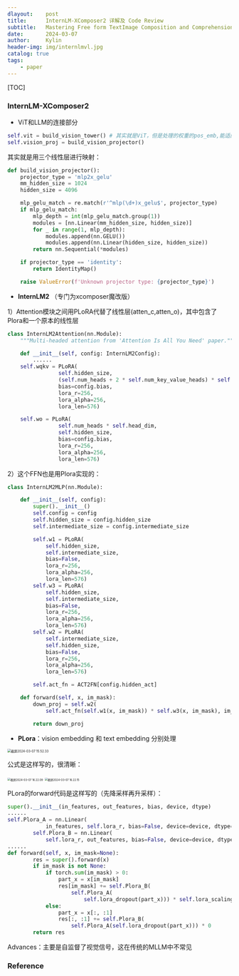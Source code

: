 ```yaml
---
dlayout:    post
title:      InternLM-XComposer2 详解及 Code Review
subtitle:   Mastering Free form TextImage Composition and Comprehension in Vision Language Large Models
date:       2024-03-07
author:     Kylin
header-img: img/internlmvl.jpg
catalog: true
tags:
    - paper
---
```




[TOC]

### InternLM-XComposer2



- ViT和LLM的连接部分

```python
self.vit = build_vision_tower() # 其实就是ViT，但是处理的权重的pos_emb,能适应不同尺寸图片
self.vision_proj = build_vision_projector()
```

其实就是用三个线性层进行映射：

```python
def build_vision_projector():
    projector_type = 'mlp2x_gelu'
    mm_hidden_size = 1024
    hidden_size = 4096

    mlp_gelu_match = re.match(r'^mlp(\d+)x_gelu$', projector_type)
    if mlp_gelu_match:
        mlp_depth = int(mlp_gelu_match.group(1))
        modules = [nn.Linear(mm_hidden_size, hidden_size)]
        for _ in range(1, mlp_depth):
            modules.append(nn.GELU())
            modules.append(nn.Linear(hidden_size, hidden_size))
        return nn.Sequential(*modules)

    if projector_type == 'identity':
        return IdentityMap()

    raise ValueError(f'Unknown projector type: {projector_type}')
```

- **InternLM2** （专门为xcomposer魔改版）

1）Attention模块之间用PLoRA代替了线性层(atten_c,atten_o)，其中包含了Plora和一个原本的线性层

```python
class InternLM2Attention(nn.Module):
    """Multi-headed attention from 'Attention Is All You Need' paper."""

    def __init__(self, config: InternLM2Config):
		......
    self.wqkv = PLoRA(
                self.hidden_size,
                (self.num_heads + 2 * self.num_key_value_heads) * self.head_dim,
                bias=config.bias,
                lora_r=256,
                lora_alpha=256,
                lora_len=576)

    self.wo = PLoRA(
                self.num_heads * self.head_dim,
                self.hidden_size,
                bias=config.bias,
                lora_r=256,
                lora_alpha=256,
                lora_len=576)
```

2）这个FFN也是用Plora实现的：

```python
class InternLM2MLP(nn.Module):

    def __init__(self, config):
        super().__init__()
        self.config = config
        self.hidden_size = config.hidden_size
        self.intermediate_size = config.intermediate_size

        self.w1 = PLoRA(
            self.hidden_size,
            self.intermediate_size,
            bias=False,
            lora_r=256,
            lora_alpha=256,
            lora_len=576)
        self.w3 = PLoRA(
            self.hidden_size,
            self.intermediate_size,
            bias=False,
            lora_r=256,
            lora_alpha=256,
            lora_len=576)
        self.w2 = PLoRA(
            self.intermediate_size,
            self.hidden_size,
            bias=False,
            lora_r=256,
            lora_alpha=256,
            lora_len=576)

        self.act_fn = ACT2FN[config.hidden_act]

    def forward(self, x, im_mask):
        down_proj = self.w2(
            self.act_fn(self.w1(x, im_mask)) * self.w3(x, im_mask), im_mask)

        return down_proj

```



- **PLora**：vision embedding 和 text embedding 分别处理

<img src="http://kylinhub.oss-cn-shanghai.aliyuncs.com/uPic/%E6%88%AA%E5%B1%8F2024-03-07%2015.52.33.png" alt="截屏2024-03-07 15.52.33" style="zoom:50%;" />

公式是这样写的，很清晰：

<img src="http://kylinhub.oss-cn-shanghai.aliyuncs.com/uPic/%E6%88%AA%E5%B1%8F2024-03-07%2016.22.09.png" alt="截屏2024-03-07 16.22.09" style="zoom:43%;" />

<img src="http://kylinhub.oss-cn-shanghai.aliyuncs.com/uPic/%E6%88%AA%E5%B1%8F2024-03-07%2016.22.15.png" alt="截屏2024-03-07 16.22.15" style="zoom:43%;" />

PLora的forward代码是这样写的（先降采样再升采样）：

```python
super().__init__(in_features, out_features, bias, device, dtype)
......
self.Plora_A = nn.Linear(
            in_features, self.lora_r, bias=False, device=device, dtype=dtype)
        self.Plora_B = nn.Linear(
            self.lora_r, out_features, bias=False, device=device, dtype=dtype)
......
def forward(self, x, im_mask=None):
        res = super().forward(x)
        if im_mask is not None:
            if torch.sum(im_mask) > 0:
                part_x = x[im_mask]
                res[im_mask] += self.Plora_B(
                    self.Plora_A(
                        self.lora_dropout(part_x))) * self.lora_scaling
            else:
                part_x = x[:, :1]
                res[:, :1] += self.Plora_B(
                    self.Plora_A(self.lora_dropout(part_x))) * 0
        return res
```

Advances：主要是自监督了视觉信号，这在传统的MLLM中不常见



### Reference

[^1]: Dong, Xiaoyi, et al. "InternLM-XComposer2: Mastering free-form text-image composition and comprehension in vision-language large model." *arXiv preprint arXiv:2401.16420* (2024).
[^2 ]: internlm/internlm-xcomposer2-vl-7b. https://huggingface.co/internlm/internlm-xcomposer2-vl-7b/tree/main















